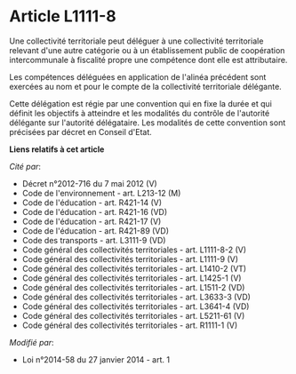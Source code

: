 # Article L1111-8

Une collectivité territoriale peut déléguer à une collectivité territoriale relevant d'une autre catégorie ou à un
établissement public de coopération intercommunale à fiscalité propre une compétence dont elle est attributaire.

Les compétences déléguées en application de l'alinéa précédent sont exercées au nom et pour le compte de la collectivité
territoriale délégante.

Cette délégation est régie par une convention qui en fixe la durée et qui définit les objectifs à atteindre et les modalités
du contrôle de l'autorité délégante sur l'autorité délégataire. Les modalités de cette convention sont précisées par décret
en Conseil d'Etat.

**Liens relatifs à cet article**

_Cité par_:

  - Décret n°2012-716 du 7 mai 2012 (V)
  - Code de l'environnement - art. L213-12 (M)
  - Code de l'éducation - art. R421-14 (V)
  - Code de l'éducation - art. R421-16 (VD)
  - Code de l'éducation - art. R421-17 (V)
  - Code de l'éducation - art. R421-89 (VD)
  - Code des transports - art. L3111-9 (VD)
  - Code général des collectivités territoriales - art. L1111-8-2 (V)
  - Code général des collectivités territoriales - art. L1111-9 (V)
  - Code général des collectivités territoriales - art. L1410-2 (VT)
  - Code général des collectivités territoriales - art. L1425-1 (V)
  - Code général des collectivités territoriales - art. L1511-2 (VD)
  - Code général des collectivités territoriales - art. L3633-3 (VD)
  - Code général des collectivités territoriales - art. L3641-4 (VD)
  - Code général des collectivités territoriales - art. L5211-61 (V)
  - Code général des collectivités territoriales - art. R1111-1 (V)

_Modifié par_:

  - Loi n°2014-58 du 27 janvier 2014 - art. 1

